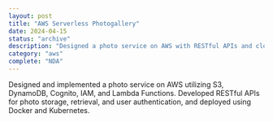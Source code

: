 ```yaml
---
layout: post
title: "AWS Serverless Photogallery"
date: 2024-04-15
status: "archive"
description: "Designed a photo service on AWS with RESTful APIs and cloud storage integration."
category: "aws"
complete: "NDA"
---
```


Designed and implemented a photo service on AWS utilizing S3, DynamoDB, Cognito, IAM, and Lambda Functions. Developed RESTful APIs for photo storage, retrieval, and user authentication, and deployed using Docker and Kubernetes.